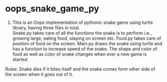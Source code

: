 # oops_snake_game_py
<ol>
<li>This is an Oops implementation of pythonic snake game using turtle library, having three files in total.</li>
Snake.py takes care of all the functions the snake is to perform i.e., growing large, eating food, staying on screen etc.
Food.py takes care of position of food on the screen. Main.py draws the snake using turtle and has a function to increase speed of the snake.
The shape and color of food as well as color of snake changes when ever a new game is started.
</ol>
Rules:
Snake dies if it bites itself and the snake comes form other side of the screen when it goes out of it.
